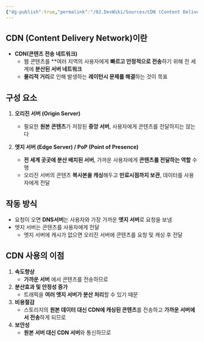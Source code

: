 ```yaml
---
{"dg-publish":true,"permalink":"/02.DevWiki/Sources/CDN (Content Delivery Network)/","noteIcon":"","created":"2025-08-09T11:26:46.000+09:00","updated":"2025-08-09T11:59:16.000+09:00"}
---
```


## CDN (Content Delivery Network)이란
* **CDN(콘텐츠 전송 네트워크)**
	* 웹 콘텐츠를 **여러 지역의 사용자에게 **빠르고 안정적으로 전송**하기 위해 전 세계에 **분산된 서버 네트워크**
	* **물리적 거리**로 인해 발생하는 **레이턴시 문제를 해결**하는 것이 목표
## 구성 요소
1.  **오리진 서버 (Origin Server)**
    - 필요한 **원본 콘텐츠**가 저장된 **중앙 서버**, 사용자에게 콘텐츠를 전달하지는 않는다

2.  **엣지 서버 (Edge Server) / PoP (Point of Presence)**
    - **전 세계 곳곳에 분산 배치된 서버**, 가까운 사용자에게 **콘텐츠를 전달하는 역할** 수행
    - 오리진 서버의 콘텐츠 **복사본을 캐싱**해두고 **만료시점까지 보관**, 데이터를 사용자에게 전달

## 작동 방식
- 요청이 오면 **DNS서버**는 사용자와 가장 가까운 **엣지 서버**로 요청을 보냄
- 엣지 서버는 콘텐츠를 사용자에게 전달
	- 엣지 서버에 캐시가 없으면 오리진 서버에 콘텐츠를 요청 및 캐싱 후 전달
## CDN 사용의 이점
1. **속도향상**
	* **가까운 서버** 에서 콘텐츠를 전송하므로 
2. **분산효과 및 안정성 증가**
	* 트래픽을 **여러 엣지 서버가 분산 처리**할 수 있기 때문
3. **비용절감**
	* 스토리지의 **원본 데이터 대신 CDN에 캐싱된 콘텐츠**를 전송하고 **가까운 서버에서 전송**하게 되므로
4. **보안성**
	* **원본 서버 대신 CDN 서버**와 통신하므로